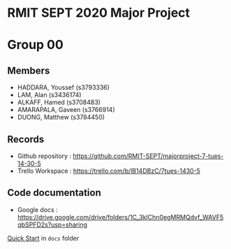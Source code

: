 # RMIT SEPT 2020 Major Project

# Group 00

## Members
* HADDARA, Youssef (s3793336)
* LAM, Alan (s3436174)
* ALKAFF, Hamed (s3708483)
* AMARAPALA, Gaveen (s3766914)
* DUONG, Matthew (s3784450)

## Records

* Github repository : https://github.com/RMIT-SEPT/majorproject-7-tues-14-30-5
* Trello Workspace : https://trello.com/b/lB14DBzC/7tues-1430-5


## Code documentation

* Google docs : https://drive.google.com/drive/folders/1C_3kIChn0egMRMQdvf_WAVF5qbSPFD2s?usp=sharing

[Quick Start](/docs/README.md) in `docs` folder
